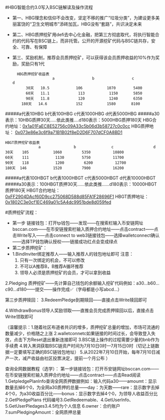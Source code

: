 #HBG智能合约3.0写入BSC链解读及操作流程
- 第一、HBG理念和信仰不会改变，坚定不移的推广“垃圾分类”，为建设更多美丽富饶的“卫生文明城市”添砖加瓦，HBG没有“套路”，共识决定未来
- 第二、HBG质押挖矿用defi去中心化金融，把第三方彻底取代，将执行智能合约的代码写在BSC链上，而非托管。公开的开源挖矿代码与BSC链共存，安全、可靠、有保障
- 第三、奖励机制，推荐会员质押挖矿，可以获得该会员质押收益的10%作为奖励，奖励只有1代
    
        HBG质押挖矿收益表
                        a                 b                 c              d
            30天   10.5            106           1070        5400
            60天   11.1             113           1150       5850
            90天   11.8             120           1240       6350
          180天   14.6             152           1580       8100

#####a代表10HBG    b代表100HBG    c代表1000HBG    d代表5000HBG 
#####a30表示：10HBG质押30天.....依此类推....d180表示：5000HBG质押180天
HBG合约地址：[0x1a01FaEC8E52756c09A33c5b06d3b58727c0c0cc](https://bscscan.com/token/0x1a01FaEC8E52756c09A33c5b06d3b58727c0c0cc "0x1a01FaEC8E52756c09A33c5b06d3b58727c0c0cc")
HBG质押地址：
[0x073e86e3c6f9a71B1B02f8eD2D6F707dCF0A8BD1](https://bscscan.com/address/0x073e86e3c6f9a71b1b02f8ed2d6f707dcf0a8bd1#readContract "0x073e86e3c6f9a71B1B02f8eD2D6F707dCF0A8BD1")

    HBGT质押挖矿收益表
                   a               b                c                  d
    30天    105           1060         5350          10800
    60天    111            1130        5750          11700
    90天    118            1200         6200          12700
    180天  146            1520         7900          16200
#####a代表100HBGT    b代表1000HBGT    c代表5000HBGT     d代表10000HBGT
#####a30表示：100HBGT质押30天......依此类推......d180表示：10000HBGT质押180天
HBGT合约地址：[0xFF2904DAcf60D9cc275068D588d85FA1F28696F1](https://bscscan.com/token/0xFF2904DAcf60D9cc275068D588d85FA1F28696F1 "0xFF2904DAcf60D9cc275068D588d85FA1F28696F1")
HBGT质押地址：[0x1802C3e0cf1EC469a01c5A4dc9951bde8d059fed](https://bscscan.com/address/0x1802C3e0cf1EC469a01c5A4dc9951bde8d059fed#readContract "0x1802C3e0cf1EC469a01c5A4dc9951bde8d059fed")

#质押挖矿流程：
- 第一步 链接钱包：打开tp钱包——发现——在搜索栏输入币安链网址bsccan.com——在币安链搜索栏输入质押合约地址——点击contract——点击Write写入——点击connect to web3链接钱包——选择walletconnect确认——选择TP钱包确认授权——链接成功红点会变成绿点
- 第二步质押挖矿：
- 1.Bindlnviter绑定推荐人——输入推荐人的钱包地址即可
注意：
	1. 只有一次绑定的机会，不可以修改
	2. 不可以A推荐B，B推荐A循环推荐 
	3. 领导人必须是质押挖矿的会员，才可以拿到收益

2.Pledging 质押挖矿——先计算自己钱包的余额输入挖矿代码例如：a30…b60…c90…d180——提交——操作完成✅（字母都是小写abcd…）

第三步质押赎回：
3.RedeemPledge到期赎回——直接点击Write赎回即可

4.WithdrawBonus领导人奖励领取——直推会员完成质押赎回以后，直接点击Write领取即可

（温馨提示：1.随着社区布道者共识的增多，质押挖矿总量的增加，市场可流通的数量减少，价格随之上涨  2.walletconnetc如果链接的时间过长，会导致登入失效，点击下方Reset退出重新连接即可    3.BSC链上操作的过程需要少量的bnb作为手续费  4.转入黑洞获取BSC链资产时间为7月10日0时—7月15日0时（切记上链数据一定要填写正确的BSC链钱包地址）  5.从2022年7月10日开始，每年7月10日减产一次，减产收益由社区投票决定，提前一个月公布 ）

查询全网数据教程（选学）：
第一步链接钱包：打开币安链网址bsccan.com——在币安链搜索栏输入质押合约地址——点击contract——点击Read阅读
1.GetpledgePlanlnfo查询全网质押数据例如：输入代码a30——amoumt：显示数量去掉6个0，为全网a30质押的总量——day：为天数——rare：显示数字去掉4个0，为a30收益百分比——bonus：显示数字去掉4个0，为领导人收益百分比
2.GetPledgePlans 代码编号3.GetRedeemable、4.GetUserlnfo、5.GetUserPledages3.4.5均为个人信息
6.owner：合约账户
7.sumPledgingAmount：全网质押总量

